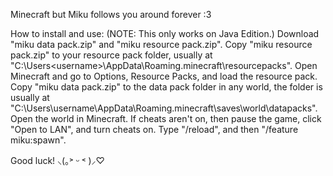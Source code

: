 Minecraft but Miku follows you around forever :3

How to install and use: (NOTE: This only works on Java Edition.)
Download "miku data pack.zip" and "miku resource pack.zip".
Copy "miku resource pack.zip" to your resource pack folder, usually at "C:\Users\<username>\AppData\Roaming\.minecraft\resourcepacks".
Open Minecraft and go to Options, Resource Packs, and load the resource pack.
Copy "miku data pack.zip" to the data pack folder in any world, the folder is usually at "C:\Users\username\AppData\Roaming\.minecraft\saves\world\datapacks".
Open the world in Minecraft. If cheats aren't on, then pause the game, click "Open to LAN", and turn cheats on. Type "/reload", and then "/feature miku:spawn".

Good luck! ⸜(｡˃ ᵕ ˂ )⸝♡
